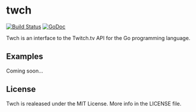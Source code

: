 # twch

[![Build Status](https://travis-ci.org/levi/twch.svg)](https://travis-ci.org/levi/twch) [![GoDoc](https://godoc.org/github.com/levi/twch?status.svg)](https://godoc.org/github.com/levi/twch)

Twch is an interface to the Twitch.tv API for the Go programming language.

## Examples

Coming soon...

## License

Twch is realeased under the MIT License. More info in the LICENSE file.
